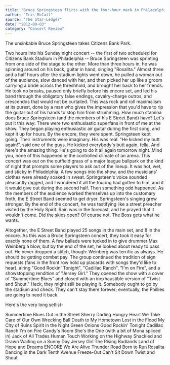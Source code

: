 ```yaml
---
title: "Bruce Springsteen flirts with the four-hour mark in Philadelphia"
author: "Tris McCall"
source: "The Star-Ledger"
date: "2012-09-03"
category: "Concert Review"
---
```


The unsinkable Bruce Springsteen takes Citizens Bank Park.

Two hours into his Sunday night concert -- the first of two scheduled for Citizens Bank Stadium in Philadelphia -- Bruce Springsteen was sprinting from one side of the stage to the other. More than three hours in, he was spinning around on his back, guitar in hand, singing "Rosalita." Almost three and a half hours after the stadium lights went down, he pulled a woman out of the audience, slow danced with her, and then picked her up like a groom carrying a bride across the threshhold, and brought her back to her friends. He took no breaks, paused only briefly before his encore set, and led his band through the obligatory false endings, cavalry-charge outros, and crescendos that would not be curtailed. This was rock and roll maximalism at its purest, done by a man who gives the impression that you'd have to rip the guitar out of his hands to stop him from strumming. How much stamina does Bruce Springsteen (and the members of his E Street Band) have? Let's put it this way: There were two enthusiastic superfans in front of me at the show. They began playing enthusiastic air guitar during the first song, and kept it up for hours. By the encore, they were spent. Springsteen kept going. Their instruments were imaginary. His was real. "He kicked my butt again!", said one of the guys. He kicked everybody's butt again, fella. And here's the amazing thing: He's going to do it all again tomorrow night. Mind you, none of this happened in the controlled climate of an arena. This concert was out on the outfield grass of a major league ballpark on the kind of night that prompts some players to ask out of the lineup. It was hot, wet, and sticky in Philadelphia. A few songs into the show, and the musicians' clothes were already soaked in sweat. Springsteen's voice sounded pleasantly ragged, and I wondered if all the touring had gotten to him, and if it would give out during the second half. Then something odd happened. As the members of the audience worked themselves up into the customary froth, the E Street Band seemed to get dryer. Springsteen's singing grew stronger. By the end of the concert, he was testifying like a street preacher visited by the Holy Spirit. Rain was in the forecast, and he prayed that it wouldn't come. Did the skies open? Of course not. The Boss gets what he wants.

Altogether, the E Street Band played 25 songs in the main set, and 8 in the encore. As this was a Bruce Springsteen concert, they took it easy for exactly none of them. A few ballads were tucked in to give drummer Max Weinberg a blow, but by the end of the set, he looked about ready to pass out. He never dropped a stitch, though: Weinberg was terrific as always. He should be getting combat pay. The group continued the tradition of sign requests (fans in the front row hold up placards with songs they'd like to hear), airing "Good Rockin' Tonight", "Cadillac Ranch", "I'm on Fire", and a showstopping rendition of "Jersey Girl." They opened the show with a cover of "Summertime Blues" and closed with an inexhaustible version of "Twist and Shout." Heck, they might still be playing it. Somebody ought to go by the stadium and check. They can't stay there forever; eventually, the Phillies are going to need it back.

Here's the very long setlist-

Summertime Blues Out in the Street Sherry Darling Hungry Heart We Take Care of Our Own Wrecking Ball Death to My Hometown Lost in the Flood My City of Ruins Spirit in the Night Green Onions Good Rockin' Tonight Cadillac Ranch I'm on Fire Candy's Room She's the One (with a bit of Mona spliced in) Jack of All Trades Human Touch Working on the Highway Shackled and Drawn Waiting on a Sunny Day Jersey Girl The Rising Badlands Land of Hope and Dreams ENCORE We Are Alive Thunder Road Born to Run Rosalita Dancing in the Dark Tenth Avenue Freeze-Out Can't Sit Down Twist and Shout

